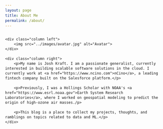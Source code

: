 ```yaml
---
layout: page
title: About Me
permalink: /about/
---
```


<style>
.row {
  display: flex;
}

.column {
  float: left;
  padding: 10px;
}

.left{
    width: 33%;
}

.right{
    width: 66%;
}

</style>

<div class="row">

    <div class="column left">
        <img src="../images/avatar.jpg" alt="Avatar">
    </div>

    <div class="column right">
        <p>My name is Josh Kraft. I am a passionate generalist, currently interested in building scalable software solutions in the cloud. I currently work at <a href="https://www.ncino.com">nCino</a>, a leading fintech company built on the Salesforce platform.</p>

        <p>Previously, I was a Hollings Scholar with NOAA's <a href="https://www.esrl.noaa.gov">Earth System Research Laboratories</a>, where I worked on geospatial modeling to predict the origin of high-ozone air masses./p>

        <p>This blog is a place to collect my projects, thoughts, and ramblings on topics related to data and ML.</p>
    </div>

</div>

